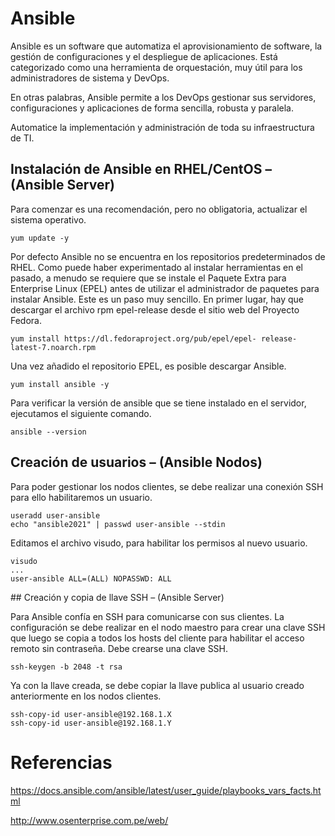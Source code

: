 Ansible
===

Ansible es un software que automatiza el aprovisionamiento de software, la gestión de configuraciones y el despliegue de aplicaciones. Está categorizado como una herramienta de orquestación, muy útil para los administradores de sistema y DevOps.

En otras palabras, Ansible permite a los DevOps gestionar sus servidores, configuraciones y aplicaciones de forma sencilla, robusta y paralela.

Automatice la implementación y administración de toda su infraestructura de TI.


## Instalación de Ansible en RHEL/CentOS – (Ansible Server)

Para comenzar es una recomendación, pero no obligatoria, actualizar el sistema operativo.

```
yum update -y
```

Por defecto Ansible no se encuentra en los repositorios predeterminados de RHEL. Como puede haber experimentado al instalar herramientas en el pasado, a menudo se requiere que se instale el Paquete Extra para Enterprise Linux (EPEL) antes de utilizar el administrador de paquetes para instalar Ansible. Este es un paso muy sencillo. En primer lugar, hay que descargar el archivo rpm epel-release desde el sitio web del Proyecto Fedora.

```
yum install https://dl.fedoraproject.org/pub/epel/epel- release-latest-7.noarch.rpm
 ```

Una vez añadido el repositorio EPEL, es posible descargar Ansible.

```
yum install ansible -y
```

Para verificar la versión de ansible que se tiene instalado en el servidor, ejecutamos el siguiente comando.

```     
ansible --version
```

## Creación de usuarios – (Ansible Nodos)
Para poder gestionar los nodos clientes, se debe realizar una conexión SSH para ello habilitaremos un usuario.

```
useradd user-ansible
echo "ansible2021" | passwd user-ansible --stdin
```

Editamos el archivo visudo, para habilitar los permisos al nuevo usuario.

```
visudo
...
user-ansible ALL=(ALL) NOPASSWD: ALL
```

## Creación y copia de llave SSH – (Ansible Server)

Para Ansible confía en SSH para comunicarse con sus clientes. La configuración se debe realizar en el nodo maestro para crear una clave SSH que luego se copia a todos los hosts del cliente para habilitar el acceso remoto sin contraseña. Debe crearse una clave SSH.

```
ssh-keygen -b 2048 -t rsa
```

Ya con la llave creada, se debe copiar la llave publica al usuario creado anteriormente en los nodos clientes.

```
ssh-copy-id user-ansible@192.168.1.X
ssh-copy-id user-ansible@192.168.1.Y
```

# Referencias

https://docs.ansible.com/ansible/latest/user_guide/playbooks_vars_facts.html

http://www.osenterprise.com.pe/web/
